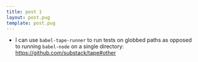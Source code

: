 ```yaml
---
title: post 1
layout: post.pug
template: post.pug
---
```

- I can use `babel-tape-runner` to run tests on globbed paths as opposed to
  running `babel-node` on a single directory: https://github.com/substack/tape#other
